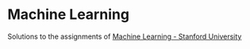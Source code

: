 # Machine Learning
Solutions to the assignments of [Machine Learning - Stanford University](https://www.coursera.org/learn/machine-learning)
